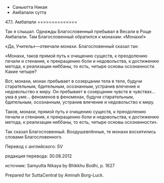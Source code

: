 









* Саньютта Никая
* Амбапали сутта


47\.1\. Амбапали
\=\=\=\=\=\=\=\=\=\=\=\=\=\=



Так я слышал\. Однажды Благословенный пребывал в Весали в Роще Амбапали\. Там Благословенный обратился к монахам: «Монахи\!»


«Да, Учитель»—отвечали монахи\. Благословенный сказал так:


«Монахи, таков прямой путь к очищению существ, к преодолению печали и стенания, к прекращению боли и недовольства, к достижению метода, к реализации ниббаны, то есть, четыре основы осознанности\. Какие четыре?


Вот, монахи, монах пребывает в созерцании тела в теле, будучи старательным, бдительным, осознанным, устранив влечение и недовольство к миру\. Он пребывает в созерцании чувств в чувствах… ума в уме… феноменов в феноменах, будучи старательным, бдительным, осознанным, устранив влечение и недовольство к миру\.


Таков, монахи, прямой путь к очищению существ, к преодолению печали и стенания, к прекращению боли и недовольства, к достижению метода, к реализации ниббаны, то есть, четыре основы осознанности»\.


Так сказал Благословенный\. Воодушевлённые, те монахи восхитились словами Благословенного\.



Перевод с английского: SV


редакция перевода: 30\.08\.2012


источник: Samyutta Nikaya by Bhikkhu Bodhi, p\. 1627


Prepared for SuttaCentral by Aminah Borg\-Luck\.






